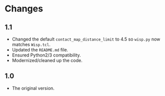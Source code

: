 Changes
=======

1.1
---

* Changed the default `contact_map_distance_limit` to 4.5 so `wisp.py` now
  matches `Wisp.tcl`.
* Updated the `README.md` file.
* Ensured Python2/3 compatibility.
* Modernized/cleaned up the code.

1.0
---

* The original version.
